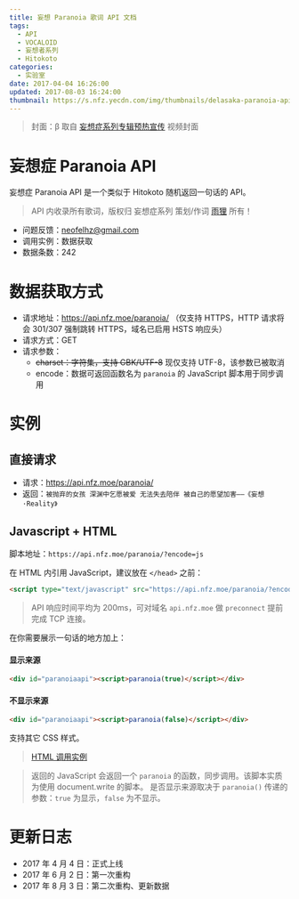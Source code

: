 ```yaml
---
title: 妄想 Paranoia 歌词 API 文档
tags:
  - API
  - VOCALOID
  - 妄想者系列
  - Hitokoto
categories:
  - 实验室
date: 2017-04-04 16:26:00
updated: 2017-08-03 16:24:00
thumbnail: https://s.nfz.yecdn.com/img/thumbnails/delasaka-paranoia-api.png!blogth
---
```


> 封面：β 
> 取自 [妄想症系列专辑预热宣传](http://www.bilibili.com/video/av8264026/) 视频封面

<!-- more -->

# 妄想症 Paranoia API

妄想症 Paranoia API 是一个类似于 Hitokoto 随机返回一句话的 API。

> API 内收录所有歌词，版权归 妄想症系列 策划/作词 [雨狸](http://weibo.com/sakacastle) 所有！

- 问题反馈：neofelhz@gmail.com
- 调用实例：数据获取
- 数据条数：242

# 数据获取方式

- 请求地址：https://api.nfz.moe/paranoia/ （仅支持 HTTPS，HTTP 请求将会 301/307 强制跳转 HTTPS，域名已启用 HSTS 响应头）
- 请求方式：GET
- 请求参数：
  - ~~charset：字符集，支持 GBK/UTF-8~~ 现仅支持 UTF-8，该参数已被取消
  - encode：数据可返回函数名为 `paranoia` 的 JavaScript 脚本用于同步调用

# 实例

## 直接请求

- 请求：https://api.nfz.moe/paranoia/
- 返回：`被抛弃的女孩 深渊中乞愿被爱 无法失去陪伴 被自己的愿望加害——《妄想·Reality》`

## Javascript + HTML

脚本地址：`https://api.nfz.moe/paranoia/?encode=js`

在 HTML 内引用 JavaScript，建议放在 `</head>` 之前：

```html
<script type="text/javascript" src="https://api.nfz.moe/paranoia/?encode=js"></script>
```

> API 响应时间平均为 200ms，可对域名 `api.nfz.moe` 做 `preconnect` 提前完成 TCP 连接。

在你需要展示一句话的地方加上：

#### 显示来源

```html
<div id="paranoiaapi"><script>paranoia(true)</script></div>
```

#### 不显示来源

```html
<div id="paranoiaapi"><script>paranoia(false)</script></div>
```

支持其它 CSS 样式。

> [HTML 调用实例](https://api.nfz.moe/paranoia/example.html)

> 返回的 JavaScript 会返回一个 `paranoia` 的函数，同步调用。该脚本实质为使用 document.write 的脚本。
> 是否显示来源取决于 `paranoia()` 传递的参数：`true` 为显示，`false` 为不显示。

# 更新日志

- 2017 年 4 月 4 日：正式上线
- 2017 年 6 月 2 日：第一次重构
- 2017 年 8 月 3 日：第二次重构、更新数据
